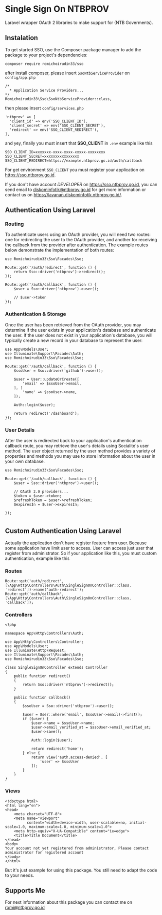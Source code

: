 # Single Sign On NTBPROV

Laravel wrapper OAuth 2 libraries to make support for (NTB Goverments).

## Instalation

To get started SSO, use the Composer package manager to add the package to your project's dependencies:

```
composer require romichoirudin33/sso
```

after install composer, please insert `SsoNtbServiceProvider` on `config/app.php`

```
/*
  * Application Service Providers...
*/
Romichoirudin33\Sso\SsoNtbServiceProvider::class,
```

then please insert `config/services.php`

```
'ntbprov' => [
  'client_id' => env('SSO_CLIENT_ID'),
  'client_secret' => env('SSO_CLIENT_SECRET'),
  'redirect' => env('SSO_CLIENT_REDIRECT'),
],
```

and yey, finally you must insert that **SSO_CLIENT** in `.env` example like this

```
SSO_CLIENT_ID=xxxxxxx-xxxx-xxxx-xxxxx-xxxxxxxx
SSO_CLIENT_SECRET=xxxxxxxxxxxxxxxx
SSO_CLIENT_REDIRECT=https://example.ntbprov.go.id/auth/callback
```


For get environment `SSO_CLIENT` you must register your application on https://sso.ntbprov.go.id.

If you don't have account *DEVELOPER* on https://sso.ntbprov.go.id, you can send email to diskominfotik@ntbprov.go.id for get more information or contact us on https://layanan.diskominfotik.ntbprov.go.id/.

## Authentication Using Laravel

### Routing

To authenticate users using an OAuth provider, you will need two routes: one for redirecting the user to the OAuth provider, and another for receiving the callback from the provider after authentication. The example routes below demonstrate the implementation of both routes:

```
use Romichoirudin33\Sso\Facades\Sso;

Route::get('/auth/redirect', function () {
    return Sso::driver('ntbprov')->redirect();
});

Route::get('/auth/callback', function () {
    $user = Sso::driver('ntbprov')->user();

    // $user->token
});
```

### Authentication & Storage

Once the user has been retrieved from the OAuth provider, you may determine if the user exists in your application's database and authenticate the user. If the user does not exist in your application's database, you will typically create a new record in your database to represent the user:

```
use App\Models\User;
use Illuminate\Support\Facades\Auth;
use Romichoirudin33\Sso\Facades\Sso;

Route::get('/auth/callback', function () {
    $ssoUser = Sso::driver('github')->user();

    $user = User::updateOrCreate([
        'email' => $ssoUser->email,
    ], [
        'name' => $ssoUser->name,
    ]);

    Auth::login($user);

    return redirect('/dashboard');
});
```

### User Details

After the user is redirected back to your application's authentication callback route, you may retrieve the user's details using Socialite's user method. The user object returned by the user method provides a variety of properties and methods you may use to store information about the user in your own database.

```
use Romichoirudin33\Sso\Facades\Sso;

Route::get('/auth/callback', function () {
    $user = Sso::driver('ntbprov')->user();

    // OAuth 2.0 providers...
    $token = $user->token;
    $refreshToken = $user->refreshToken;
    $expiresIn = $user->expiresIn;

});
```

#
## Custom Authentication Using Laravel

Actually the application don't have register feature from user. Because some application have limit user to access.
User can access just user that register from administrator. So if your application like this, you must custom authentication, example like this

### Routes
```
Route::get('auth/redirect', [\App\Http\Controllers\Auth\SingleSignOnController::class, 'redirect'])->name('auth-redirect');
Route::get('auth/callback', [\App\Http\Controllers\Auth\SingleSignOnController::class, 'callback']);
```

### Controllers
```
<?php

namespace App\Http\Controllers\Auth;

use App\Http\Controllers\Controller;
use App\Models\User;
use Illuminate\Http\Request;
use Illuminate\Support\Facades\Auth;
use Romichoirudin33\Sso\Facades\Sso;

class SingleSignOnController extends Controller
{
    public function redirect()
    {
        return Sso::driver('ntbprov')->redirect();
    }

    public function callback()
    {
        $ssoUser = Sso::driver('ntbprov')->user();

        $user = User::where('email', $ssoUser->email)->first();
        if ($user) {
            $user->name = $ssoUser->name;
            $user->email_verified_at = $ssoUser->email_verified_at;
            $user->save();

            Auth::login($user);

            return redirect('home');
        } else {
            return view('auth.access-denied', [
                'user' => $ssoUser
            ]);
        }
    }
}
```

### Views
```
<!doctype html>
<html lang="en">
<head>
    <meta charset="UTF-8">
    <meta name="viewport"
          content="width=device-width, user-scalable=no, initial-scale=1.0, maximum-scale=1.0, minimum-scale=1.0">
    <meta http-equiv="X-UA-Compatible" content="ie=edge">
    <title>Title Document</title>
</head>
<body>
Your account not yet registered from administrator, Please contact administrator for registered account
</body>
</html>
```

But it's just example for using this package. You still need to adapt the code to your needs.

## Supports Me
For next information about this package you can contact me on romi@ntbprov.go.id
